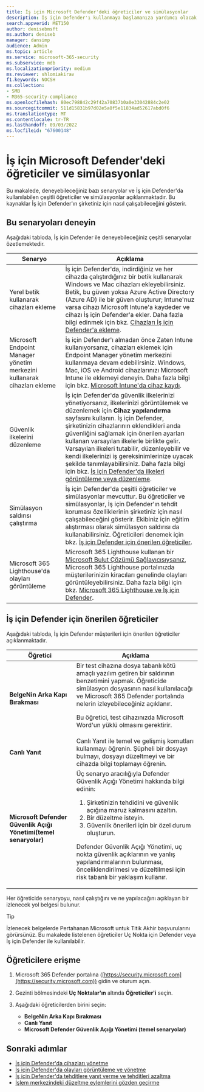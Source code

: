 ```yaml
---
title: İş için Microsoft Defender'deki öğreticiler ve simülasyonlar
description: İş için Defender'ı kullanmaya başlamanıza yardımcı olacak çeşitli öğreticiler hakkında bilgi edinin.
search.appverid: MET150
author: denisebmsft
ms.author: deniseb
manager: dansimp
audience: Admin
ms.topic: article
ms.service: microsoft-365-security
ms.subservice: mdb
ms.localizationpriority: medium
ms.reviewer: shlomiakirav
f1.keywords: NOCSH
ms.collection:
- SMB
- M365-security-compliance
ms.openlocfilehash: 80ec798842c29f42a70837b0a0e33042884c2e02
ms.sourcegitcommit: 511d15831b97d02e5a0f5e11834ad52617abd0f6
ms.translationtype: MT
ms.contentlocale: tr-TR
ms.lasthandoff: 09/03/2022
ms.locfileid: "67600148"
---
```

# <a name="tutorials-and-simulations-in-microsoft-defender-for-business"></a>İş için Microsoft Defender'deki öğreticiler ve simülasyonlar

Bu makalede, deneyebileceğiniz bazı senaryolar ve İş için Defender'da kullanılabilen çeşitli öğreticiler ve simülasyonlar açıklanmaktadır. Bu kaynaklar İş için Defender'ın şirketiniz için nasıl çalışabileceğini gösterir.


## <a name="try-these-scenarios"></a>Bu senaryoları deneyin

Aşağıdaki tabloda, İş için Defender ile deneyebileceğiniz çeşitli senaryolar özetlemektedir.

| Senaryo  | Açıklama  |
|---------|---------|
| Yerel betik kullanarak cihazları ekleme     | İş için Defender'da, indirdiğiniz ve her cihazda çalıştırdığınız bir betik kullanarak Windows ve Mac cihazları ekleyebilirsiniz. Betik, bu güven yoksa Azure Active Directory (Azure AD) ile bir güven oluşturur; Intune'nuz varsa cihazı Microsoft Intune'a kaydeder ve cihazı İş için Defender'a ekler. Daha fazla bilgi edinmek için bkz. [Cihazları İş için Defender'a ekleme](mdb-onboard-devices.md).         |
| Microsoft Endpoint Manager yönetim merkezini kullanarak cihazları ekleme     | İş için Defender'ı almadan önce Zaten Intune kullanıyorsanız, cihazları eklemek için Endpoint Manager yönetim merkezini kullanmaya devam edebilirsiniz. Windows, Mac, iOS ve Android cihazlarınızı Microsoft Intune ile eklemeyi deneyin. Daha fazla bilgi için bkz. [Microsoft Intune'da cihaz kaydı](/mem/intune/enrollment/device-enrollment).        |
| Güvenlik ilkelerini düzenleme     | İş için Defender'da güvenlik ilkelerinizi yönetiyorsanız, ilkelerinizi görüntülemek ve düzenlemek için **Cihaz yapılandırma** sayfasını kullanın. İş için Defender, şirketinizin cihazlarının eklendikleri anda güvenliğini sağlamak için önerilen ayarları kullanan varsayılan ilkelerle birlikte gelir. Varsayılan ilkeleri tutabilir, düzenleyebilir ve kendi ilkelerinizi iş gereksinimlerinize uyacak şekilde tanımlayabilirsiniz. Daha fazla bilgi için bkz. [İş için Defender'da ilkeleri görüntüleme veya düzenleme](mdb-view-edit-policies.md).        |
| Simülasyon saldırısı çalıştırma   | İş için Defender'da çeşitli öğreticiler ve simülasyonlar mevcuttur. Bu öğreticiler ve simülasyonlar, İş için Defender'ın tehdit koruması özelliklerinin şirketiniz için nasıl çalışabileceğini gösterir. Ekibiniz için eğitim alıştırması olarak simülasyon saldırısı da kullanabilirsiniz. Öğreticileri denemek için bkz. [İş için Defender için önerilen öğreticiler](#recommended-tutorials-for-defender-for-business).         |
| Microsoft 365 Lighthouse'da olayları görüntüleme     | Microsoft 365 Lighthouse kullanan bir [Microsoft Bulut Çözümü Sağlayıcısıysanız](/partner-center/enrolling-in-the-csp-program), Microsoft 365 Lighthouse portalınızda müşterilerinizin kiracıları genelinde olayları görüntüleyebilirsiniz. Daha fazla bilgi için bkz. [Microsoft 365 Lighthouse ve İş için Defender](mdb-lighthouse-integration.md).       |


## <a name="recommended-tutorials-for-defender-for-business"></a>İş için Defender için önerilen öğreticiler

Aşağıdaki tabloda, İş için Defender müşterileri için önerilen öğreticiler açıklanmaktadır.

| Öğretici  | Açıklama  |
|---------|---------|
| **BelgeNin Arka Kapı Bırakması**     | Bir test cihazına dosya tabanlı kötü amaçlı yazılım getiren bir saldırının benzetimini yapmak. Öğreticide simülasyon dosyasının nasıl kullanılacağı ve Microsoft 365 Defender portalında nelerin izleyebileceğiniz açıklanır. <p>Bu öğretici, test cihazınızda Microsoft Word'un yüklü olmasını gerektirir.   |
| **Canlı Yanıt**     | Canlı Yanıt ile temel ve gelişmiş komutları kullanmayı öğrenin. Şüpheli bir dosyayı bulmayı, dosyayı düzeltmeyi ve bir cihazda bilgi toplamayı öğrenin.   |
| **Microsoft Defender Güvenlik Açığı Yönetimi(temel senaryolar)**     | Üç senaryo aracılığıyla Defender Güvenlik Açığı Yönetimi hakkında bilgi edinin:<ol><li>Şirketinizin tehdidini ve güvenlik açığına maruz kalmasını azaltın.</li><li>Bir düzeltme isteyin.</li><li>Güvenlik önerileri için bir özel durum oluşturun.</li></ol> <p> Defender Güvenlik Açığı Yönetimi, uç nokta güvenlik açıklarının ve yanlış yapılandırmalarının bulunması, önceliklendirilmesi ve düzeltilmesi için risk tabanlı bir yaklaşım kullanır.      |

Her öğreticide senaryoyu, nasıl çalıştığını ve ne yapılacağını açıklayan bir izlenecek yol belgesi bulunur.

> [!TIP]
> İzlenecek belgelerde Pertahanan Microsoft untuk Titik Akhir başvurularını görürsünüz. Bu makalede listelenen öğreticiler Uç Nokta için Defender veya İş için Defender ile kullanılabilir.

## <a name="how-to-access-the-tutorials"></a>Öğreticilere erişme

1. Microsoft 365 Defender portalına ([https://security.microsoft.com](https://security.microsoft.com)) gidin ve oturum açın.

2. Gezinti bölmesindeki **Uç Noktalar'ın** altında **Öğreticiler'i** seçin.

3. Aşağıdaki öğreticilerden birini seçin:

   - **BelgeNin Arka Kapı Bırakması**
   - **Canlı Yanıt**
   - **Microsoft Defender Güvenlik Açığı Yönetimi (temel senaryolar)**

## <a name="next-steps"></a>Sonraki adımlar

- [İş için Defender'da cihazları yönetme](mdb-manage-devices.md)
- [İş için Defender'da olayları görüntüleme ve yönetme](mdb-view-manage-incidents.md)
- [İş için Defender'da tehditlere yanıt verme ve tehditleri azaltma](mdb-respond-mitigate-threats.md)
- [İşlem merkezindeki düzeltme eylemlerini gözden geçirme](mdb-review-remediation-actions.md)